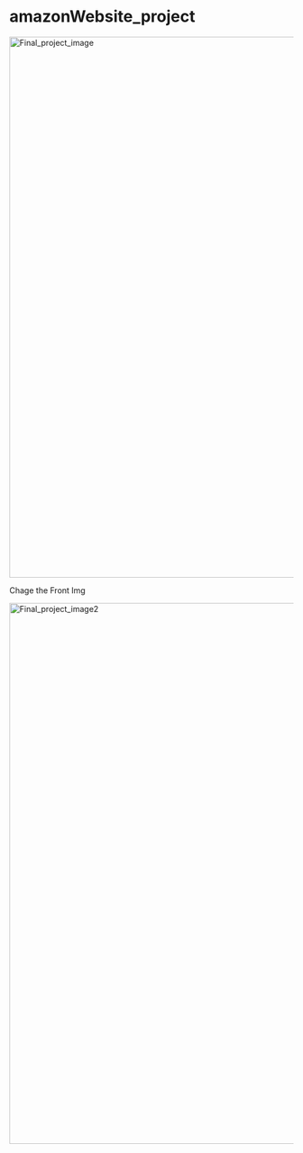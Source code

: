 # amazonWebsite_project
<img width="960" alt="Final_project_image" src="https://github.com/nitingithubNj/amazonWebsite_project/assets/98076310/88e439da-f808-408e-a281-1a7d62d36f5f">


Chage the Front Img 

<img width="960" alt="Final_project_image2" src="https://github.com/nitingithubNj/amazonWebsite_project/assets/98076310/9bf382fa-98d8-4f0a-88d7-8e7250d1af94">

